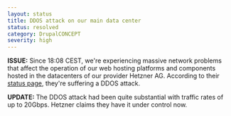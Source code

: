 ```yaml
---
layout: status
title: DDOS attack on our main data center
status: resolved
category: DrupalCONCEPT
severity: high
---
```

<p><strong>ISSUE:</strong> Since 18:08 CEST, we're experiencing massive network problems that affect the operation of our web hosting platforms and components hosted in the datacenters of our provider Hetzner AG. According to their <a href="http://www.hetzner-status.de/">status page</a>, they're suffering a DDOS attack.</p>
<p><strong>UPDATE:</strong> The DDOS attack had been quite substantial with traffic rates of up to 20Gbps. Hetzner claims they have it under control now.&nbsp;</p>
